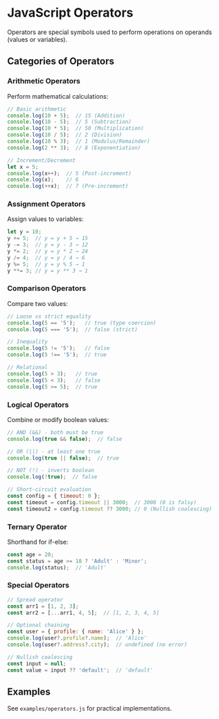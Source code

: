 # JavaScript Operators

Operators are special symbols used to perform operations on operands (values or variables).

## Categories of Operators

### Arithmetic Operators
Perform mathematical calculations:
```javascript
// Basic arithmetic
console.log(10 + 5);  // 15 (Addition)
console.log(10 - 5);  // 5 (Subtraction)
console.log(10 * 5);  // 50 (Multiplication)
console.log(10 / 5);  // 2 (Division)
console.log(10 % 3);  // 1 (Modulus/Remainder)
console.log(2 ** 3);  // 8 (Exponentiation)

// Increment/Decrement
let x = 5;
console.log(x++);  // 5 (Post-increment)
console.log(x);    // 6
console.log(++x);  // 7 (Pre-increment)
```

### Assignment Operators
Assign values to variables:
```javascript
let y = 10;
y += 5;  // y = y + 5 → 15
y -= 3;  // y = y - 3 → 12
y *= 2;  // y = y * 2 → 24
y /= 4;  // y = y / 4 → 6
y %= 5;  // y = y % 5 → 1
y **= 3; // y = y ** 3 → 1
```

### Comparison Operators
Compare two values:
```javascript
// Loose vs strict equality
console.log(5 == '5');   // true (type coercion)
console.log(5 === '5');  // false (strict)

// Inequality
console.log(5 != '5');   // false
console.log(5 !== '5');  // true

// Relational
console.log(5 > 3);   // true
console.log(5 < 3);   // false
console.log(5 >= 5);  // true
```

### Logical Operators
Combine or modify boolean values:
```javascript
// AND (&&) - both must be true
console.log(true && false);  // false

// OR (||) - at least one true
console.log(true || false);  // true

// NOT (!) - inverts boolean
console.log(!true);  // false

// Short-circuit evaluation
const config = { timeout: 0 };
const timeout = config.timeout || 3000;  // 3000 (0 is falsy)
const timeout2 = config.timeout ?? 3000; // 0 (Nullish coalescing)
```

### Ternary Operator
Shorthand for if-else:
```javascript
const age = 20;
const status = age >= 18 ? 'Adult' : 'Minor';
console.log(status);  // 'Adult'
```

### Special Operators
```javascript
// Spread operator
const arr1 = [1, 2, 3];
const arr2 = [...arr1, 4, 5];  // [1, 2, 3, 4, 5]

// Optional chaining
const user = { profile: { name: 'Alice' } };
console.log(user?.profile?.name);  // 'Alice'
console.log(user?.address?.city);  // undefined (no error)

// Nullish coalescing
const input = null;
const value = input ?? 'default';  // 'default'
```

## Examples

See `examples/operators.js` for practical implementations.
